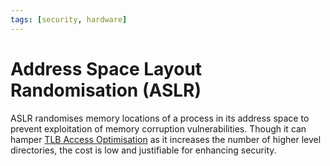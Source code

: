 ```yaml
---
tags: [security, hardware]
---
```


# Address Space Layout Randomisation (ASLR)

ASLR randomises memory locations of a process in its address space to prevent
exploitation of memory corruption vulnerabilities. Though it can hamper
[TLB Access Optimisation](202407262225.md) as it increases the number of higher
level directories, the cost is low and justifiable for enhancing security.
